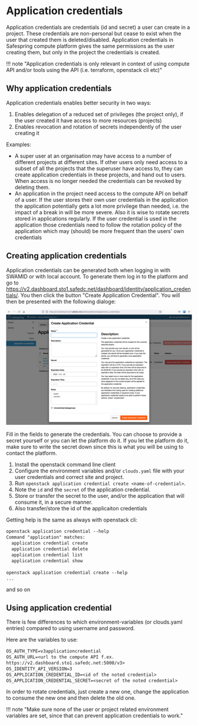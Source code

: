 # Application credentials

Application credentials are credentials (id and secret) a user can create in a
project. These credentials are non-personal but cease to exist when the user
that created them is deleted/disabled. Application credentials in Safespring
compute platform gives the same permissions as the user creating them, but only
in the project the credentials is created.

!!! note "Application credentials is only relevant in context of using compute API and/or tools using the API (i.e. terraform, openstack cli etc)"

## Why application credentials
Application credentials enables better security in two ways:

1. Enables delegation of a reduced set of privileges (the project only), if the user created it have access to more resources (projects)
2. Enables revocation and rotation of secrets independently of the user creating it

Examples:

* A super user at an organisation may have access to a number of different
  projects at different sites. If other users only need access to a subset of
  all the projects that the superuser have access to, they can create application
  credentials in these projects, and hand out to users. When access
  is no longer needed the credentials can be revoked by deleting them.
* An application in the project need access to the compute API on behalf of a
  user. If the user stores their own user credentials in the application the
  application potentially gets a lot more privilege than needed, i.e. the
  impact of a break in will be more severe. Also it is wise to rotate secrets
  stored in applications regularly. If the user credential is used in the
  application those credentials need to follow the rotation policy of the
  application which may (should) be more frequent than the users' own
  credentials

## Creating application credentials
Application credentials can be generated both when logging in with SWAMID or with local account. To generate them log in
to the platform and go to https://v2.dashboard.sto1.safedc.net/dashboard/identity/application_credentials/. You then
click the button "Create Application Credential". You will then be presented with the following dialoge:


![image](../images/app-creds-dia.png)

Fill in the fields to generate the credentials. You can choose to provide a secret yourself or you can let the platform
do it. If you let the platform do it, make sure to write the secret down since this is what you will be using to contact
    the platform.



1. Install the openstack command line client
2. Configure the environment variables and/or `clouds.yaml` file with your user credentials and correct site and project.
3. Run `openstack application credential create <name-of-credential>`.
4. Note the `id` and the `secret` of the application credential.
5. Store or transfer the secret to the user, and/or the application that will consume it, in a secure manner.
6. Also transfer/store the id of the applicaiton credentials

Getting help is the same as always with openstack cli:

```
openstack application credential --help
Command "application" matches:
  application credential create
  application credential delete
  application credential list
  application credential show

openstack application credential create --help 
...
```

and so on


## Using application credential
There is few differences to which environment-variables (or clouds.yaml entries) compared to using username and password.

Here are the variables to use:

```
OS_AUTH_TYPE=v3applicationcredential
OS_AUTH_URL=<url to the compute API f.ex. https://v2.dashboard.sto1.safedc.net:5000/v3>
OS_IDENTITY_API_VERSION=3
OS_APPLICATION_CREDENTIAL_ID=<id of the noted credential>
OS_APPLICATION_CREDENTIAL_SECRET=<secret of the noted credential>
```

In order to rotate credentials, just create a new one, change the application to consume the new one and then delete the old one. 

!!! note "Make sure none of the user or project related environment variables are set, since that can prevent application credentials to work."

